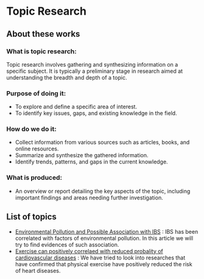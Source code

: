 # Topic Research
## About these works
### What is topic research:
Topic research involves gathering and synthesizing information on a specific subject. It is typically a preliminary stage in research aimed at understanding the breadth and depth of a topic.

### Purpose of doing it:
- To explore and define a specific area of interest.
- To identify key issues, gaps, and existing knowledge in the field.

### How do we do it:
- Collect information from various sources such as articles, books, and online resources.
- Summarize and synthesize the gathered information.
-  Identify trends, patterns, and gaps in the current knowledge.

### What is produced:
- An overview or report detailing the key aspects of the topic, including important findings and areas needing further investigation.

## List of topics
- [Environmental Pollution and Possible Association with IBS](#) : IBS has been correlated with factors of environmental pollution. In this article we will try to find evidences of such association.
- [Exercise can positively correlaed with reduced probality of cardiovascular diseases](#) : We have tried to look into researches that have confirmed that physical exercise have positively reduced the risk of heart diseases. 
